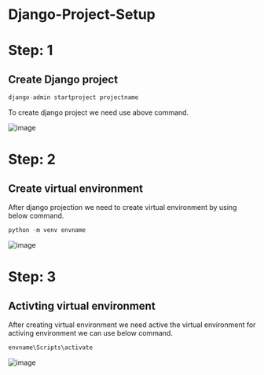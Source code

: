 # Django-Project-Setup

# Step: 1

  ## Create Django project
  
  ``` py
  django-admin startproject projectname
  ```
  To create django project we need use above command.
  
  ![image](https://github.com/tejaroy/Django-Basics/assets/71242899/262f1f4c-6573-48a3-9043-4e25895dacb5)
# Step: 2
## Create virtual environment
After django projection we need to create virtual environment by using below command.

``` py
python -m venv envname
```
![image](https://github.com/tejaroy/Django-Basics/assets/71242899/88e3cb92-8d55-481d-924f-5970135b81c9)

# Step: 3
## Activting virtual environment
After creating virtual environment we need active the virtual environment for activing environment we can use below command.

```py
envname\Scripts\activate
```
![image](https://github.com/tejaroy/Django-Basics/assets/71242899/2ffa57d7-e4a6-44f0-8e4c-8d96a0308c60)
